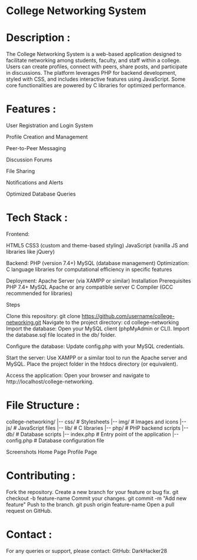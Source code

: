 # College Networking System 

# Description :

The College Networking System is a web-based application designed to facilitate networking among students, faculty, and staff within a college. Users can create profiles, connect with peers, share posts, and participate in discussions. The platform leverages PHP for backend development, styled with CSS, and includes interactive features using JavaScript. Some core functionalities are powered by C libraries for optimized performance.

# Features :

User Registration and Login System

Profile Creation and Management

Peer-to-Peer Messaging

Discussion Forums

File Sharing

Notifications and Alerts

Optimized Database Queries

# Tech Stack :

Frontend:

HTML5
CSS3 (custom and theme-based styling)
JavaScript (vanilla JS and libraries like jQuery)

Backend:
PHP (version 7.4+)
MySQL (database management)
Optimization:
C language libraries for computational efficiency in specific features

Deployment:
Apache Server (via XAMPP or similar)
Installation
Prerequisites
PHP 7.4+
MySQL
Apache or any compatible server
C Compiler (GCC recommended for libraries)


Steps

Clone this repository:
git clone https://github.com/username/college-networking.git
Navigate to the project directory:
cd college-networking
Import the database:
Open your MySQL client (phpMyAdmin or CLI).
Import the database.sql file located in the db/ folder.


Configure the database:
Update config.php with your MySQL credentials.


Start the server:
Use XAMPP or a similar tool to run the Apache server and MySQL.
Place the project folder in the htdocs directory (or equivalent).

Access the application:
Open your browser and navigate to http://localhost/college-networking.

# File Structure :

college-networking/
|-- css/                  # Stylesheets
|-- img/                  # Images and icons
|-- js/                   # JavaScript files
|-- lib/                  # C libraries
|-- php/                  # PHP backend scripts
|-- db/                   # Database scripts
|-- index.php             # Entry point of the application
|-- config.php            # Database configuration file

Screenshots
Home Page
Profile Page


 
# Contributing :

Fork the repository.
Create a new branch for your feature or bug fix.
git checkout -b feature-name
Commit your changes.
git commit -m "Add new feature"
Push to the branch.
git push origin feature-name
Open a pull request on GitHub.



# Contact :

For any queries or support, please contact:
GitHub: DarkHacker28

